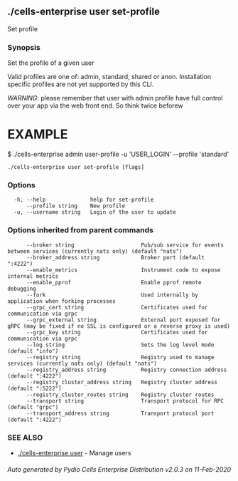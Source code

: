 ## ./cells-enterprise user set-profile

Set profile

### Synopsis

Set the profile of a given user


Valid profiles are one of: admin, standard, shared or anon.
Installation specific profiles are not yet supported by this CLI.

*WARNING*: please remember that user with admin profile have 
full control over your app via the web front end. So think twice beforew 

EXAMPLE
=======
$ ./cells-enterprise admin user-profile -u 'USER_LOGIN' --profile 'standard'



```
./cells-enterprise user set-profile [flags]
```

### Options

```
  -h, --help              help for set-profile
      --profile string    New profile
  -u, --username string   Login of the user to update
```

### Options inherited from parent commands

```
      --broker string                     Pub/sub service for events between services (currently nats only) (default "nats")
      --broker_address string             Broker port (default ":4222")
      --enable_metrics                    Instrument code to expose internal metrics
      --enable_pprof                      Enable pprof remote debugging
      --fork                              Used internally by application when forking processes
      --grpc_cert string                  Certificates used for communication via grpc
      --grpc_external string              External port exposed for gRPC (may be fixed if no SSL is configured or a reverse proxy is used)
      --grpc_key string                   Certificates used for communication via grpc
      --log string                        Sets the log level mode (default "info")
      --registry string                   Registry used to manage services (currently nats only) (default "nats")
      --registry_address string           Registry connection address (default ":4222")
      --registry_cluster_address string   Registry cluster address (default ":5222")
      --registry_cluster_routes string    Registry cluster routes
      --transport string                  Transport protocol for RPC (default "grpc")
      --transport_address string          Transport protocol port (default ":4222")
```

### SEE ALSO

* [./cells-enterprise user](./cells-enterprise-user)	 - Manage users

###### Auto generated by Pydio Cells Enterprise Distribution v2.0.3 on 11-Feb-2020
